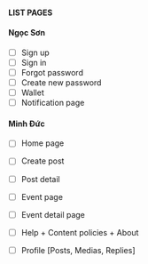 #### LIST PAGES


#### Ngọc Sơn
- [ ] Sign up 
- [ ] Sign in
- [ ] Forgot password
- [ ] Create new password
- [ ] Wallet
- [ ] Notification page

#### Minh Đức
- [ ] Home page
- [ ] Create post
- [ ] Post detail
- [ ] Event page
- [ ] Event detail page
- [ ] Help + Content policies + About
- [ ] Profile [Posts, Medias, Replies]
 